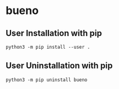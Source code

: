 # bueno

## User Installation with pip
```
python3 -m pip install --user .
```

## User Uninstallation with pip
```
python3 -m pip uninstall bueno
```
